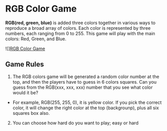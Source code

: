 # RGB Color Game

**RGB(red, green, blue)** is added three colors together in various ways to reproduce a broad array of colors. Each color is represented by three numbers, each ranging from 0 to 255. This game  will play with the main colors: Red, Green, and Blue. 

![][RGB Color Game](Screen.png)


## Game Rules
1. The RGB colors game will be generated a random color number at the top, and then the players have to guess in 6 colors squares. Can you guess from the RGB(xxx, xxx, xxx) number that you see what color would it be?

- For example, RGB(255, 255, 0), it is yellow color. If you pick the correct color, it will change the right color at the top (backgrounp), plus all six squares box also. 

2. You can choose how hard do you want to play; easy or hard